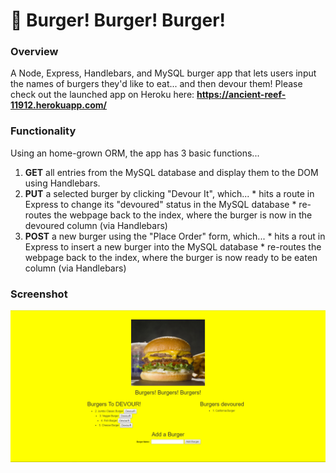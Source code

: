 # :hamburger: Burger! Burger! Burger!

### Overview

A Node, Express, Handlebars, and MySQL burger app that lets users input the names of burgers they'd like to eat... and then devour them! Please check out the launched app on Heroku here: <strong> https://ancient-reef-11912.herokuapp.com/</strong>

### Functionality
Using an home-grown ORM, the app has 3 basic functions...
  1. <strong>GET</strong> all entries from the MySQL database and display them to the DOM using Handlebars.
  2. <strong>PUT</strong> a selected burger by clicking "Devour It", which...
    * hits a route in Express to change its "devoured" status in the MySQL database
    * re-routes the webpage back to the index, where the burger is now in the devoured column (via Handlebars)
  3. <strong>POST</strong> a new burger using the "Place Order" form, which...
    * hits a rout in Express to insert a new burger into the MySQL database
    * re-routes the webpage back to the index, where the burger is now ready to be eaten column (via Handlebars)

### Screenshot
![Full Size](public/assets/image/burger_screen_shot.png)

